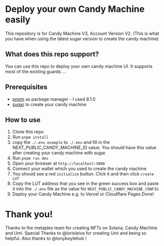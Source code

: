 # Deploy your own Candy Machine easily
This repository is for Candy Machine V3, Account Version V2. (This is what you have when using the latest sugar version to create the candy machine)

## What does this repo support?
You can use this repo to deploy your own candy machine UI. It supports most of the existing guards
...

## Prerequisites
- [pnpm](https://pnpm.io/installation) as package manager - I used 8.1.0
- [sugar](https://docs.metaplex.com/developer-tools/sugar/guides/sugar-for-cmv3) to create your candy machine

## How to use
1. Clone this repo
2. Run `pnpm install`
3. copy the `./.env.example` to `./.env` and fill in the NEXT_PUBLIC_CANDY_MACHINE_ID value. You should have this value after creating your candy machine with sugar.
3. Run `pnpm run dev`
4. Open your browser at `http://localhost:3000`
5. Connect your wallet which you used to create the candy machine
6. You should see a red `initialize` button. Click it and then click `create LUT`
7. Copy the LUT address that you see in the green success box and paste it into the `./.env` file as the value for `NEXT_PUBLIC_CANDY_MACHINE_CONFIG`
8. Deploy your Candy Machine e.g. to Vercel or Cloudflare Pages
Done!


# Thank you!
Thanks to the metaplex team for creating NFTs on Solana, Candy Machine and Umi. Special Thanks to @lorisleiva for creating Umi and being so helpful. Also thanks to @tonyboylehub !